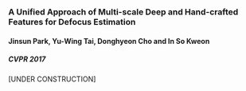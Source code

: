 ### A Unified Approach of Multi-scale Deep and Hand-crafted Features for Defocus Estimation
#### Jinsun Park, Yu-Wing Tai, Donghyeon Cho and In So Kweon
##### CVPR 2017

[UNDER CONSTRUCTION]
